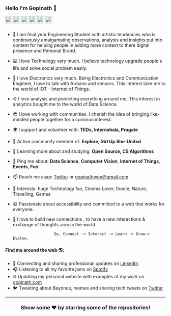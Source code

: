 ### Hello I'm Gopinath 👋

<a href="https://twitter.com/gopinath2018">
  <img align="left" alt="Gopinath's Twitter" width="22px" src="https://cdn.jsdelivr.net/npm/simple-icons@v3/icons/twitter.svg" />
</a>
<a href="https://linkedin.com/in/gopinath2018">
  <img align="left" alt="Gopinath's Linkdein" width="22px" src="https://cdn.jsdelivr.net/npm/simple-icons@v3/icons/linkedin.svg" />
</a>
<a href="https://github.com/gopinath2018">
  <img align="left" alt="Gopinath's Github" width="22px" src="https://cdn.jsdelivr.net/npm/simple-icons@v3/icons/github.svg" />
</a>
<a href="https://t.me/gopinath2018">
  <img align="left" alt="Gopinath's Telegram" width="22px" src="https://cdn.jsdelivr.net/npm/simple-icons@v3/icons/telegram.svg" />
</a>
<a href="https://instagram.com/gopinath.io/">
  <img align="left" alt="Gopinath's Instagram" width="22px" src="https://cdn.jsdelivr.net/npm/simple-icons@v3/icons/instagram.svg" />
</a>
<a href="https://www.facebook.com/gopinath2018/">
  <img align="left" alt="Gopinath's Facebook" width="22px" src="https://cdn.jsdelivr.net/npm/simple-icons@v3/icons/facebook.svg" />
</a>


<br/>
<br/>








- 🏢 I am final year Engineering Student with artistic tendencies who is continuously amalgamating observations, analysis and insights put into content for helping people in adding more context to there digital presence and Personal Brand.
- 💻 I love Technology very much. I believe technology upgrade people's life and solve social problem easily.
- 🚀 I love Electronics very much. Being Electronics and Communication Engineer, I love to talk with Arduino and sensors. This interest take me to the world of IOT - Internet of Things.
- ⚙️ I love analysis and predicting everything around me, This interest in analytics bought me to the world of Data Science.
- 😎 I love working with communities. I cherish the idea of bringing like-minded people together for a common interest.
- 🌍 I support and volunteer with: **TEDx, Internshala, Progate**
- 💅 Active community member of: **Explore, Girl Up She-United**
- 🌱 Learning more about and studying: **Open Source, CS Algorithms**
- 💬 Ping me about: **Data Science**, **Computer Vision**, **Internet of Things**, **Events**, **Fun**
- 📫 Reach me asap: <a href="https://twitter.com/gopinath2018/">Twitter</a> or gopinathwon@gmail.com
- 💜 Interests: huge Technology fan, Cinema Lover, foodie, Nature, Travelling, Games
- 😄 Passionate about accessibility and committed to a web that works for everyone.
- 🦋 I love to build new connections , to have a new interactions & exchange of thoughts across the world.

                        So, Connect -> Interact -> Learn -> Grow-> Evolve.

#### Find me around the web 🌎:
- 💼 Connecting and sharing professional updates on <a href="https://www.linkedin.com/in/gopinath2018/">LinkedIn</a>
- 🎧 Listening to all my favorite jams on <a href="https://open.spotify.com/user/gopinath2018">Spotify</a>
- 🌐 Updating my personal website with examples of my work on <a href="https://medium.com">gopinath.com</a>
- 🐦 Tweeting about Beyonce, memes and sharing tech tweets on <a href="https://twitter.com/gopinath2018/">Twitter</a>


---

<div align="center">

### Show some ❤️ by starring some of the repositories!

</div>

